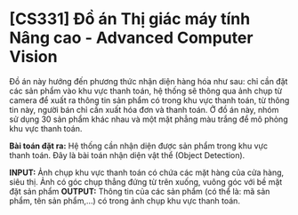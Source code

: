 # [CS331] Đồ án Thị giác máy tính Nâng cao - Advanced Computer Vision

Đồ án này hướng đến phương thức nhận diện hàng hóa như sau: chỉ cần đặt các sản phẩm vào khu vực thanh toán, hệ thống sẽ thông qua ảnh chụp từ camera để xuất ra thông tin sản phẩm có trong khu vực thanh toán, từ thông tin này, người bán chỉ cần xuất hóa đơn và thanh toán. Ở đồ án này, nhóm sử dụng 30 sản phẩm khác nhau và một mặt phẳng màu trắng để mô phỏng khu vực thanh toán.

**Bài toán đặt ra:** Hệ thống cần nhận diện được sản phẩm trong khu vực thanh toán. Đây là bài toán nhận diện vật thể (Object Detection).

**INPUT:** Ảnh chụp khu vực thanh toán có chứa các mặt hàng của cửa hàng, siêu thị. Ảnh có góc chụp thẳng đứng từ trên xuống, vuông góc với bề mặt đặt sản phẩm
**OUTPUT:** Thông tin của các sản phẩm (có thể là: mã sản phẩm, tên sản phẩm,…) có trong ảnh chụp khu vực thanh toán.
